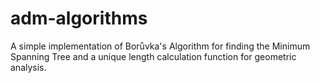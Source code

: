 # adm-algorithms
A simple implementation of Borůvka's Algorithm for finding the Minimum Spanning Tree and a unique length calculation function for geometric analysis.

